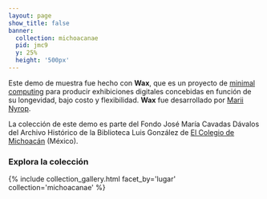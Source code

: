 ```yaml
---
layout: page
show_title: false
banner:
  collection: michoacanae
  pid: jmc9
  y: 25%
  height: '500px'
---
```


Este demo de muestra fue hecho con __Wax__, que es un proyecto de <a href="http://go-dh.github.io/mincomp/" target="_blank">minimal computing</a> para producir exhibiciones digitales concebidas en función de su longevidad, bajo costo y flexibilidad. __Wax__ fue desarrollado por <a href="https://marii.info/" target="_blank">Marii Nyrop</a>.

La colección de este demo es parte del Fondo José María Cavadas Dávalos del Archivo Histórico de la Biblioteca Luis González de <a href="https://www.colmich.edu.mx/" target="_blank">El Colegio de Michoacán</a> (México).

### Explora la colección

{% include collection_gallery.html facet_by='lugar' collection='michoacanae' %}
